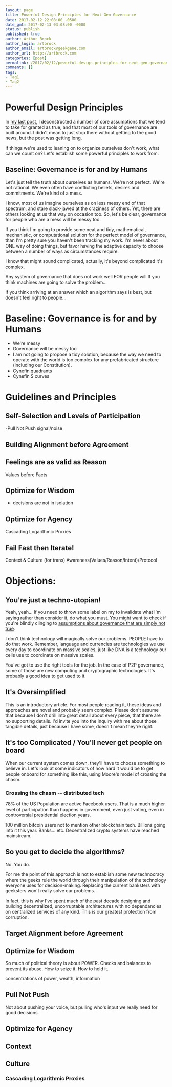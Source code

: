 ```yaml
---
layout: page
title: Powerful Design Principles for Next-Gen Governance
date: 2017-02-12 22:08:00 -0500
date_gmt: 2017-02-13 03:08:00 -0000
status: publish
published: true
author: Arthur Brock
author_login: artbrock
author_email: artbrock@geekgene.com
author_url: http://artbrock.com
categories: [post]
permalink: /2017/02/12/powerful-design-principles-for-next-gen-governance
comments: []
tags:
- Tag1
- Tag2
---
```

# Powerful Design Principles
In [my last post](), I deconstructed a number of core assumptions that we tend to take for granted as true, and that most of our tools of governance are built around. I didn't mean to just stop there without getting to the good news, but the post was getting long.

If things we're used to leaning on to organize ourselves don't work, what can we count on? Let's establish some powerful principles to work from.

## Baseline: Governance is for and by Humans
Let's just tell the truth about ourselves as humans. We're not perfect. We're not rational. We even often have conflicting beliefs, desires and commitments. We're kind of a mess.

I know, most of us imagine ourselves as on less messy end of that spectrum, and stare slack-jawed at the craziness of others. Yet, there are others looking at us that way on occasion too. So, let's be clear, governance for people who are a mess will be messy too.

If you think I'm going to provide some neat and tidy, mathematical, mechanistic, or computational solution for the perfect model of governance, than I'm pretty sure you haven't been tracking my work. I'm never about ONE way of doing things, but favor having the adaptive capacity to choose between a number of ways as circumstances require.

I know that might sound complicated, actually, it's beyond complicated it's complex.

Any system of governance that does not work well FOR people will  If you think machines are going to solve the problem…

If you think arriving at an answer which an algorithm says is best, but doesn't feel right to people…

# Baseline: Governance is for and by Humans
- We're messy
- Governance will be messy too
- I am not going to propose a tidy solution, because the way we need to operate with the world is too complex for any prefabricated structure (including our Constitution).
- Cynefin quadrants
- Cynefin S curves


# Guidelines and Principles

## Self-Selection and Levels of Participation
-Pull Not Push
signal/noise
## Building Alignment before Agreement

## Feelings are as valid as Reason
Values before Facts

## Optimize for Wisdom
 - decisions are not in isolation

## Optimize for Agency
Cascading Logarithmic Proxies

## Fail Fast then Iterate!
Context & Culture (for trans)
Awareness(Values/Reason/Intent)/Protocol

# Objections:

## You're just a techno-utopian!
Yeah, yeah… If you need to throw some label on my to invalidate what I'm saying rather than consider it, do what you must. You might want to check if you're blindly clinging to [assumptions about governance that are simply not true]().

I don't think technology will magically solve our problems. PEOPLE have to do that work. Remember, language and currencies are technologies we use every day to coordinate on massive scales, just like DNA is a technology our cells use to coordinate on massive scales.

You've got to use the right tools for the job. In the case of P2P governance, some of those are new computing and cryptographic technologies. It's probably a good idea to get used to it.

## It's Oversimplified
This is an introductory article. For most people reading it, these ideas and approaches are novel and probably seem complex. Please don't assume that because I don't drill into great detail about every piece, that there are no supporting details. I'd invite you into the inquiry with me about those tangible details, just because I have some, doesn't mean they're right.

## It's too Complicated / You'll never get people on board
When our current system comes down, they'll have to choose something to believe in. Let's look at some indicators of how hard it would be to get people onboard for something like this, using Moore's model of crossing the chasm.

### Crossing the chasm -- distributed tech

78% of the US Population are active Facebook users. That is a much higher level of participation than happens in government, even just voting, even in controversial presidential election years.

100 million bitcoin users not to mention other blockchain tech. Billions going into it this year. Banks… etc. Decentralized crypto systems have reached mainstream.

## So you get to decide the algorithms?
No. You do.

For me the point of this approach is not to establish some new technocracy where the geeks rule the world through their manipulation of the technology everyone uses for decision-making. Replacing the current banksters with geeksters won't really solve our problems.

In fact, this is why I've spent much of the past decade designing and building decentralized, uncorruptable architectures with no dependancies on centralized services of any kind. This is our greatest protection from corruption.

## Target Alignment before Agreement


## Optimize for Wisdom
So much of political theory is about POWER. Checks and balances to prevent its abuse. How to seize it. How to hold it.

concentrations of power, wealth, information

## Pull Not Push
Not about pushing your voice, but pulling who's input we really need for good decisions.


## Optimize for Agency

## Context

## Culture


### Cascading Logarithmic Proxies
